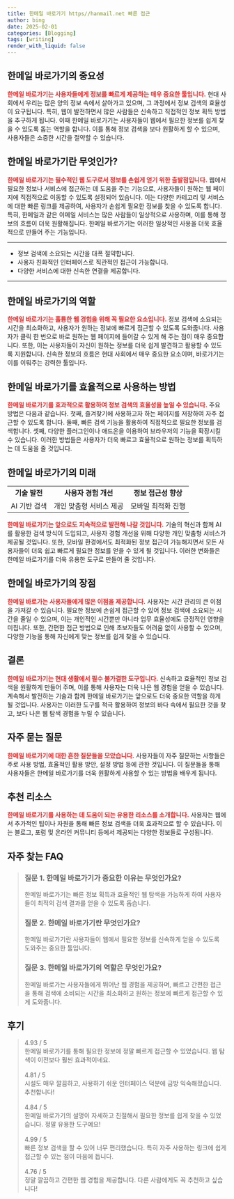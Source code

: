 ```yaml
---
title: 한메일 바로가기 https//hanmail.net 빠른 접근
author: bing
date: 2025-02-01
categories: [Blogging]
tags: [writing]
render_with_liquid: false
---
```



<h2 id='한메일_바로가기의_중요성'>한메일 바로가기의 중요성</h2>

<p><b><span style="color: #ee2323;">한메일 바로가기는 사용자들에게 정보를 빠르게 제공하는 매우 중요한 툴입니다.</span></b> 현대 사회에서 우리는 많은 양의 정보 속에서 살아가고 있으며, 그 과정에서 정보 검색의 효율성이 요구됩니다. 특히, 웹이 발전하면서 많은 사람들은 신속하고 직접적인 정보 획득 방법을 추구하게 됩니다. 이때 한메일 바로가기는 사용자들이 웹에서 필요한 정보를 쉽게 찾을 수 있도록 돕는 역할을 합니다. 이를 통해 정보 검색을 보다 원활하게 할 수 있으며, 사용자들은 소중한 시간을 절약할 수 있습니다.</p>

<h2 id='한메일_바로가기란_무엇인가'>한메일 바로가기란 무엇인가?</h2>

<p><b><span style="color: #ee2323;">한메일 바로가기는 필수적인 웹 도구로서 정보를 손쉽게 얻기 위한 출발점입니다.</span></b> 웹에서 필요한 정보나 서비스에 접근하는 데 도움을 주는 기능으로, 사용자들이 원하는 웹 페이지에 직접적으로 이동할 수 있도록 설정되어 있습니다. 이는 다양한 카테고리 및 서비스에 대한 빠른 링크를 제공하여, 사용자가 손쉽게 필요한 정보를 찾을 수 있도록 합니다. 특히, 한메일과 같은 이메일 서비스는 많은 사람들이 일상적으로 사용하며, 이를 통해 정보의 흐름이 더욱 원활해집니다. 한메일 바로가기는 이러한 일상적인 사용을 더욱 효율적으로 만들어 주는 기능입니다.</p>

<hr />

<ul>
    <li>정보 검색에 소요되는 시간을 대폭 절약합니다.</li>
    <li>사용자 친화적인 인터페이스로 직관적인 접근이 가능합니다.</li>
    <li>다양한 서비스에 대한 신속한 연결을 제공합니다.</li>
</ul>

<hr />

<h2 id='한메일_바로가기의_역할'>한메일 바로가기의 역할</h2>

<p><b><span style="color: #ee2323;">한메일 바로가기는 훌륭한 웹 경험을 위해 꼭 필요한 요소입니다.</span></b> 정보 검색에 소요되는 시간을 최소화하고, 사용자가 원하는 정보에 빠르게 접근할 수 있도록 도와줍니다. 사용자가 클릭 한 번으로 바로 원하는 웹 페이지에 들어갈 수 있게 해 주는 점이 매우 중요합니다. 또한, 이는 사용자들이 자신이 원하는 정보를 더욱 쉽게 발견하고 활용할 수 있도록 지원합니다. 신속한 정보의 흐름은 현대 사회에서 매우 중요한 요소이며, 바로가기는 이를 이뤄주는 강력한 툴입니다.</p>

<h2 id='한메일_바로가기를_효율적으로_사용하는_방법'>한메일 바로가기를 효율적으로 사용하는 방법</h2>

<p><b><span style="color: #ee2323;">한메일 바로가기를 효과적으로 활용하여 정보 검색의 효율성을 높일 수 있습니다.</span></b> 
주요 방법은 다음과 같습니다. 첫째, 즐겨찾기에 사용하고자 하는 페이지를 저장하여 자주 접근할 수 있도록 합니다. 둘째, 빠른 검색 기능을 활용하여 직접적으로 필요한 정보를 검색합니다. 셋째, 다양한 플러그인이나 애드온을 이용하여 브라우저의 기능을 확장시킬 수 있습니다. 이러한 방법들은 사용자가 더욱 빠르고 효율적으로 원하는 정보를 획득하는 데 도움을 줄 것입니다.</p>

<h2 id='한메일_바로가기의_미래'>한메일 바로가기의 미래</h2>

<table>
    <tr>
        <td style="text-align: center; height: 17px;"><b>기술 발전</b></td>
        <td style="text-align: center; height: 17px;"><b>사용자 경험 개선</b></td>
        <td style="text-align: center; height: 17px;"><b>정보 접근성 향상</b></td>
    </tr>
    <tr>
        <td style="text-align: center; height: 17px;">AI 기반 검색</td>
        <td style="text-align: center; height: 17px;">개인 맞춤형 서비스 제공</td>
        <td style="text-align: center; height: 17px;">모바일 최적화 진행</td>
    </tr>
</table>

<p><b><span style="color: #ee2323;">한메일 바로가기는 앞으로도 지속적으로 발전해 나갈 것입니다.</span></b> 기술의 혁신과 함께 AI를 활용한 검색 방식이 도입되고, 사용자 경험 개선을 위해 다양한 개인 맞춤형 서비스가 제공될 것입니다. 또한, 모바일 환경에서도 최적화된 정보 접근이 가능해지면서 모든 사용자들이 더욱 쉽고 빠르게 필요한 정보를 얻을 수 있게 될 것입니다. 이러한 변화들은 한메일 바로가기를 더욱 유용한 도구로 만들어 줄 것입니다.</p>

<h2 id='한메일_바로가기의_장점'>한메일 바로가기의 장점</h2>

<p><b><span style="color: #ee2323;">한메일 바로가는 사용자들에게 많은 이점을 제공합니다.</span></b> 사용자는 시간 관리의 큰 이점을 가져갈 수 있습니다. 필요한 정보에 손쉽게 접근할 수 있어 정보 검색에 소요되는 시간을 줄일 수 있으며, 이는 개인적인 시간뿐만 아니라 업무 효율성에도 긍정적인 영향을 미칩니다. 또한, 간편한 접근 방법으로 인해 초보자들도 어려움 없이 사용할 수 있으며, 다양한 기능을 통해 자신에게 맞는 정보를 쉽게 찾을 수 있습니다.</p>

<h2 id='결론'>결론</h2>

<p><b><span style="color: #ee2323;">한메일 바로가기는 현대 생활에서 필수 불가결한 도구입니다.</span></b> 신속하고 효율적인 정보 검색을 원활하게 만들어 주며, 이를 통해 사용자는 더욱 나은 웹 경험을 얻을 수 있습니다. 계속해서 발전하는 기술과 함께 한메일 바로가기는 앞으로도 더욱 중요한 역할을 하게 될 것입니다. 사용자는 이러한 도구를 적극 활용하여 정보의 바다 속에서 필요한 것을 찾고, 보다 나은 웹 탐색 경험을 누릴 수 있습니다.</p>

<h2 id='자주_묻는_질문'>자주 묻는 질문</h2>

<p><b><span style="color: #ee2323;">한메일 바로가기에 대한 흔한 질문들을 모았습니다.</span></b> 사용자들이 자주 질문하는 사항들은 주로 사용 방법, 효율적인 활용 방안, 설정 방법 등에 관한 것입니다. 이 질문들을 통해 사용자들은 한메일 바로가기를 더욱 원활하게 사용할 수 있는 방법을 배우게 됩니다.</p>

<h2 id='추천_리소스'>추천 리소스</h2>

<p><b><span style="color: #ee2323;">한메일 바로가기를 사용하는 데 도움이 되는 유용한 리소스를 소개합니다.</span></b> 사용자는 웹에서 추가적인 팁이나 자원을 통해 빠른 정보 검색을 더욱 효과적으로 할 수 있습니다. 이는 블로그, 포럼 및 온라인 커뮤니티 등에서 제공되는 다양한 정보들로 구성됩니다.</p>


<h2 id='자주_찾는_FAQ'>자주 찾는 FAQ</h2>
<div itemscope="" itemtype="https://schema.org/FAQPage"> 
<blockquote> 
<div itemscope="" itemprop="mainEntity" itemtype="https://schema.org/Question"> 
<h3 itemprop="name">질문 1. 한메일 바로가기가 중요한 이유는 무엇인가요?</h3> 
<div itemscope="" itemprop="acceptedAnswer" itemtype="https://schema.org/Answer"> 
<span itemprop="text"> 
<p>한메일 바로가기는 빠른 정보 획득과 효율적인 웹 탐색을 가능하게 하여 사용자들이 최적의 검색 결과를 얻을 수 있도록 돕습니다.</p> 
</span> 
</div> 
</div> 

<div itemscope="" itemprop="mainEntity" itemtype="https://schema.org/Question"> 
<h3 itemprop="name">질문 2. 한메일 바로가기란 무엇인가요?</h3> 
<div itemscope="" itemprop="acceptedAnswer" itemtype="https://schema.org/Answer"> 
<span itemprop="text"> 
<p>한메일 바로가기란 사용자들이 웹에서 필요한 정보를 신속하게 얻을 수 있도록 도와주는 중요한 툴입니다.</p> 
</span> 
</div> 
</div> 

<div itemscope="" itemprop="mainEntity" itemtype="https://schema.org/Question"> 
<h3 itemprop="name">질문 3. 한메일 바로가기의 역할은 무엇인가요?</h3> 
<div itemscope="" itemprop="acceptedAnswer" itemtype="https://schema.org/Answer"> 
<span itemprop="text"> 
<p>한메일 바로가는 사용자들에게 뛰어난 웹 경험을 제공하며, 빠르고 간편한 접근을 통해 검색에 소비되는 시간을 최소화하고 원하는 정보에 빠르게 접근할 수 있게 도와줍니다.</p> 
</span> 
</div> 
</div> 
</blockquote> 
</div>
<h2 id='후기'>후기</h2>
<div itemscope itemtype="https://schema.org/Product">
  <blockquote>
  <div itemprop="review" itemscope itemtype="https://schema.org/Review">
      <div itemprop="reviewRating" itemscope itemtype="https://schema.org/Rating"> <span itemprop="ratingValue">4.93</span> / <span itemprop="bestRating">5</span> </div>
      <span itemprop="reviewBody">한메일 바로가기를 통해 필요한 정보에 정말 빠르게 접근할 수 있었습니다. 웹 탐색이 이전보다 훨씬 효과적이네요.</span>
  </div>
  <br>
  <div itemprop="review" itemscope itemtype="https://schema.org/Review">
      <div itemprop="reviewRating" itemscope itemtype="https://schema.org/Rating"> <span itemprop="ratingValue">4.81</span> / <span itemprop="bestRating">5</span> </div>
      <span itemprop="reviewBody">시설도 매우 깔끔하고, 사용하기 쉬운 인터페이스 덕분에 금방 익숙해졌습니다. 추천합니다!</span>
  </div>
  <br>
  <div itemprop="review" itemscope itemtype="https://schema.org/Review">
      <div itemprop="reviewRating" itemscope itemtype="https://schema.org/Rating"> <span itemprop="ratingValue">4.84</span> / <span itemprop="bestRating">5</span> </div>
      <span itemprop="reviewBody">한메일 바로가기의 설명이 자세하고 친절해서 필요한 정보를 쉽게 찾을 수 있었습니다. 정말 유용한 도구예요!</span>
  </div>
  <br>
  <div itemprop="review" itemscope itemtype="https://schema.org/Review">
      <div itemprop="reviewRating" itemscope itemtype="https://schema.org/Rating"> <span itemprop="ratingValue">4.99</span> / <span itemprop="bestRating">5</span> </div>
      <span itemprop="reviewBody">빠른 정보 검색을 할 수 있어 너무 편리했습니다. 특히 자주 사용하는 링크에 쉽게 접근할 수 있는 점이 마음에 듭니다.</span>
  </div>
  <br>
  <div itemprop="review" itemscope itemtype="https://schema.org/Review">
      <div itemprop="reviewRating" itemscope itemtype="https://schema.org/Rating"> <span itemprop="ratingValue">4.76</span> / <span itemprop="bestRating">5</span> </div>
      <span itemprop="reviewBody">정말 깔끔하고 간편한 웹 경험을 제공합니다. 다른 사람에게도 꼭 추천하고 싶습니다!</span>
  </div>
  </blockquote>
</div>
